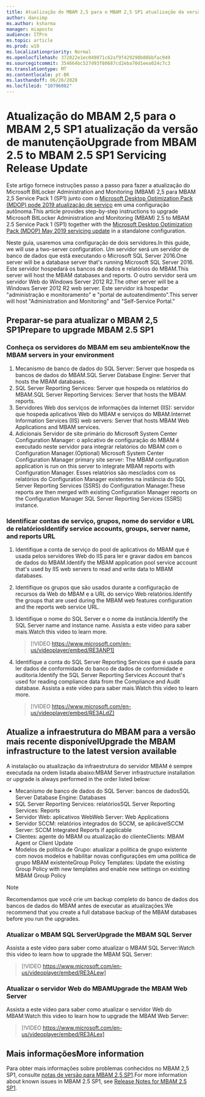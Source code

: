 ```yaml
---
title: Atualização do MBAM 2,5 para o MBAM 2,5 SP1 atualização da versão de manutenção
author: dansimp
ms.author: ksharma
manager: miaposto
audience: ITPro
ms.topic: article
ms.prod: w10
ms.localizationpriority: Normal
ms.openlocfilehash: 372822e1ec049871c62af9f429290b88bbfac949
ms.sourcegitcommit: 354664bc527d93f80687cd2eba70d1eea024c7c3
ms.translationtype: MT
ms.contentlocale: pt-BR
ms.lasthandoff: 06/26/2020
ms.locfileid: "10796082"
---
```

# <span data-ttu-id="e7671-102">Atualização do MBAM 2,5 para o MBAM 2,5 SP1 atualização da versão de manutenção</span><span class="sxs-lookup"><span data-stu-id="e7671-102">Upgrade from MBAM 2.5 to MBAM 2.5 SP1 Servicing Release Update</span></span>

<span data-ttu-id="e7671-103">Este artigo fornece instruções passo a passo para fazer a atualização do Microsoft BitLocker Administration and Monitoring (MBAM) 2,5 para MBAM 2,5 Service Pack 1 (SP1) junto com o [Microsoft Desktop Optimization Pack (MDOP) pode 2019 atualização de serviço](https://support.microsoft.com/help/4505175/may-2019-servicing-release-for-microsoft-desktop-optimization-pack) em uma configuração autônoma.</span><span class="sxs-lookup"><span data-stu-id="e7671-103">This article provides step-by-step instructions to upgrade Microsoft BitLocker Administration and Monitoring (MBAM) 2.5 to MBAM 2.5 Service Pack 1 (SP1) together with the [Microsoft Desktop Optimization Pack (MDOP) May 2019 servicing update](https://support.microsoft.com/help/4505175/may-2019-servicing-release-for-microsoft-desktop-optimization-pack) in a standalone configuration.</span></span>

<span data-ttu-id="e7671-104">Neste guia, usaremos uma configuração de dois servidores.</span><span class="sxs-lookup"><span data-stu-id="e7671-104">In this guide, we will use a two-server configuration.</span></span> <span data-ttu-id="e7671-105">Um servidor será um servidor de banco de dados que está executando o Microsoft SQL Server 2016.</span><span class="sxs-lookup"><span data-stu-id="e7671-105">One server will be a database server that's running Microsoft SQL Server 2016.</span></span> <span data-ttu-id="e7671-106">Este servidor hospedará os bancos de dados e relatórios do MBAM.</span><span class="sxs-lookup"><span data-stu-id="e7671-106">This server will host the MBAM databases and reports.</span></span> <span data-ttu-id="e7671-107">O outro servidor será um servidor Web do Windows Server 2012 R2.</span><span class="sxs-lookup"><span data-stu-id="e7671-107">The other server will be a Windows Server 2012 R2 web server.</span></span> <span data-ttu-id="e7671-108">Este servidor irá hospedar "administração e monitoramento" e "portal de autoatendimento".</span><span class="sxs-lookup"><span data-stu-id="e7671-108">This server will host "Administration and Monitoring" and "Self-Service Portal."</span></span>

## <span data-ttu-id="e7671-109">Preparar-se para atualizar o MBAM 2,5 SP1</span><span class="sxs-lookup"><span data-stu-id="e7671-109">Prepare to upgrade MBAM 2.5 SP1</span></span>

### <span data-ttu-id="e7671-110">Conheça os servidores do MBAM em seu ambiente</span><span class="sxs-lookup"><span data-stu-id="e7671-110">Know the MBAM servers in your environment</span></span>

1. <span data-ttu-id="e7671-111">Mecanismo de banco de dados do SQL Server: Server que hospeda os bancos de dados do MBAM.</span><span class="sxs-lookup"><span data-stu-id="e7671-111">SQL Server Database Engine: Server that hosts the MBAM databases.</span></span>
2. <span data-ttu-id="e7671-112">SQL Server Reporting Services: Server que hospeda os relatórios do MBAM.</span><span class="sxs-lookup"><span data-stu-id="e7671-112">SQL Server Reporting Services: Server that hosts the MBAM reports.</span></span>
3. <span data-ttu-id="e7671-113">Servidores Web dos serviços de informações da Internet (IIS): servidor que hospeda aplicativos Web do MBAM e serviços do MBAM.</span><span class="sxs-lookup"><span data-stu-id="e7671-113">Internet Information Services (IIS) web servers: Server that hosts MBAM Web Applications and MBAM services.</span></span>
4. <span data-ttu-id="e7671-114">Adicionais Servidor de site primário do Microsoft System Center Configuration Manager: o aplicativo de configuração do MBAM é executado neste servidor para integrar relatórios do MBAM com o Configuration Manager.</span><span class="sxs-lookup"><span data-stu-id="e7671-114">(Optional) Microsoft System Center Configuration Manager primary site server: The MBAM configuration application is run on this server to integrate MBAM reports with Configuration Manager.</span></span> <span data-ttu-id="e7671-115">Esses relatórios são mesclados com os relatórios do Configuration Manager existentes na instância do SQL Server Reporting Services (SSRS) do Configuration Manager.</span><span class="sxs-lookup"><span data-stu-id="e7671-115">These reports are then merged with existing Configuration Manager reports on the Configuration Manager SQL Server Reporting Services (SSRS) instance.</span></span>

### <span data-ttu-id="e7671-116">Identificar contas de serviço, grupos, nome do servidor e URL de relatórios</span><span class="sxs-lookup"><span data-stu-id="e7671-116">Identify service accounts, groups, server name, and reports URL</span></span>

1. <span data-ttu-id="e7671-117">Identifique a conta de serviço do pool de aplicativos do MBAM que é usada pelos servidores Web do IIS para ler e gravar dados em bancos de dados do MBAM.</span><span class="sxs-lookup"><span data-stu-id="e7671-117">Identify the MBAM application pool service account that's used by IIS web servers to read and write data to MBAM databases.</span></span>
2. <span data-ttu-id="e7671-118">Identifique os grupos que são usados durante a configuração de recursos da Web do MBAM e a URL do serviço Web relatórios.</span><span class="sxs-lookup"><span data-stu-id="e7671-118">Identify the groups that are used during the MBAM web features configuration and the reports web service URL.</span></span>
3. <span data-ttu-id="e7671-119">Identifique o nome do SQL Server e o nome da instância.</span><span class="sxs-lookup"><span data-stu-id="e7671-119">Identify the SQL Server name and instance name.</span></span> <span data-ttu-id="e7671-120">Assista a este vídeo para saber mais.</span><span class="sxs-lookup"><span data-stu-id="e7671-120">Watch this video to learn more.</span></span>

    > [!VIDEO https://www.microsoft.com/en-us/videoplayer/embed/RE3ANP1]

4. <span data-ttu-id="e7671-121">Identifique a conta do SQL Server Reporting Services que é usada para ler dados de conformidade do banco de dados de conformidade e auditoria.</span><span class="sxs-lookup"><span data-stu-id="e7671-121">Identify the SQL Server Reporting Services Account that's used for reading compliance data from the Compliance and Audit database.</span></span> <span data-ttu-id="e7671-122">Assista a este vídeo para saber mais.</span><span class="sxs-lookup"><span data-stu-id="e7671-122">Watch this video to learn more.</span></span>

    > [!VIDEO https://www.microsoft.com/en-us/videoplayer/embed/RE3ALdZ]

## <span data-ttu-id="e7671-123">Atualize a infraestrutura do MBAM para a versão mais recente disponível</span><span class="sxs-lookup"><span data-stu-id="e7671-123">Upgrade the MBAM infrastructure to the latest version available</span></span>

<span data-ttu-id="e7671-124">A instalação ou atualização da infraestrutura do servidor MBAM é sempre executada na ordem listada abaixo:</span><span class="sxs-lookup"><span data-stu-id="e7671-124">MBAM Server infrastructure installation or upgrade is always performed in the order listed below:</span></span>

- <span data-ttu-id="e7671-125">Mecanismo de banco de dados do SQL Server: bancos de dados</span><span class="sxs-lookup"><span data-stu-id="e7671-125">SQL Server Database Engine: Databases</span></span>
- <span data-ttu-id="e7671-126">SQL Server Reporting Services: relatórios</span><span class="sxs-lookup"><span data-stu-id="e7671-126">SQL Server Reporting Services: Reports</span></span>
- <span data-ttu-id="e7671-127">Servidor Web: aplicativos Web</span><span class="sxs-lookup"><span data-stu-id="e7671-127">Web Server: Web Applications</span></span>
- <span data-ttu-id="e7671-128">Servidor SCCM: relatórios integrados do SCCM, se aplicável</span><span class="sxs-lookup"><span data-stu-id="e7671-128">SCCM Server: SCCM Integrated Reports if applicable</span></span>
- <span data-ttu-id="e7671-129">Clientes: agente do MBAM ou atualização do cliente</span><span class="sxs-lookup"><span data-stu-id="e7671-129">Clients: MBAM Agent or Client Update</span></span>
- <span data-ttu-id="e7671-130">Modelos de política de Grupo: atualizar a política de grupo existente com novos modelos e habilitar novas configurações em uma política de grupo MBAM existente</span><span class="sxs-lookup"><span data-stu-id="e7671-130">Group Policy Templates: Update the existing Group Policy with new templates and enable new settings on existing MBAM Group Policy</span></span>

> [!NOTE]
> <span data-ttu-id="e7671-131">Recomendamos que você crie um backup completo do banco de dados dos bancos de dados do MBAM antes de executar as atualizações.</span><span class="sxs-lookup"><span data-stu-id="e7671-131">We recommend that you create a full database backup of the MBAM databases before you run the upgrades.</span></span>

### <span data-ttu-id="e7671-132">Atualizar o MBAM SQL Server</span><span class="sxs-lookup"><span data-stu-id="e7671-132">Upgrade the MBAM SQL Server</span></span>

<span data-ttu-id="e7671-133">Assista a este vídeo para saber como atualizar o MBAM SQL Server:</span><span class="sxs-lookup"><span data-stu-id="e7671-133">Watch this video to learn how to upgrade the MBAM SQL Server:</span></span>

   > [!VIDEO https://www.microsoft.com/en-us/videoplayer/embed/RE3ALew]

### <span data-ttu-id="e7671-134">Atualizar o servidor Web do MBAM</span><span class="sxs-lookup"><span data-stu-id="e7671-134">Upgrade the MBAM Web Server</span></span>

<span data-ttu-id="e7671-135">Assista a este vídeo para saber como atualizar o servidor Web do MBAM:</span><span class="sxs-lookup"><span data-stu-id="e7671-135">Watch this video to learn how to upgrade the MBAM Web Server:</span></span>

   > [!VIDEO https://www.microsoft.com/en-us/videoplayer/embed/RE3ALex]

## <span data-ttu-id="e7671-136">Mais informações</span><span class="sxs-lookup"><span data-stu-id="e7671-136">More information</span></span>

<span data-ttu-id="e7671-137">Para obter mais informações sobre problemas conhecidos no MBAM 2,5 SP1, consulte [notas de versão para MBAM 2,5 SP1](https://docs.microsoft.com/microsoft-desktop-optimization-pack/mbam-v25/release-notes-for-mbam-25-sp1).</span><span class="sxs-lookup"><span data-stu-id="e7671-137">For more information about known issues in MBAM 2.5 SP1, see [Release Notes for MBAM 2.5 SP1](https://docs.microsoft.com/microsoft-desktop-optimization-pack/mbam-v25/release-notes-for-mbam-25-sp1).</span></span>
